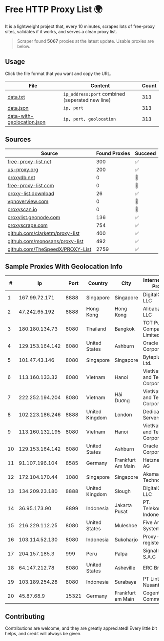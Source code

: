 
# Free HTTP Proxy List 🌍

It is a lightweight project that, every 10 minutes, scrapes lots of free-proxy sites, validates if it works, and serves a clean proxy list.


> Scraper found **5067** proxies at the latest update. Usable proxies are below.

## Usage

Click the file format that you want and copy the URL.


|File|Content|Count|
|----|-------|-----|
|[data.txt](https://raw.githubusercontent.com/themiralay/Proxy-List-World/master/data.txt)|`ip_address:port` combined (seperated new line)|313|
|[data.json](https://raw.githubusercontent.com/themiralay/Proxy-List-World/master/data.json)|`ip, port`|313|
|[data-with-geolocation.json](https://raw.githubusercontent.com/themiralay/Proxy-List-World/master/data-with-geolocation.json)|`ip, port, geolocation`|313|

## Sources

|Source|Found Proxies|Succeed|
|------|-------------|-------|
|[free-proxy-list.net](https://free-proxy-list.net)|300|✅|
|[us-proxy.org](https://www.us-proxy.org)|200|✅|
|[proxydb.net](http://proxydb.net)|0|🚫|
|[free-proxy-list.com](https://free-proxy-list.com/?page=&port=&type%5B%5D=http&type%5B%5D=https&up_time=0&search=Search)|0|🚫|
|[proxy-list.download](https://www.proxy-list.download/HTTP)|26|✅|
|[vpnoverview.com](https://vpnoverview.com/privacy/anonymous-browsing/free-proxy-servers)|0|🚫|
|[proxyscan.io](https://www.proxyscan.io)|0|🚫|
|[proxylist.geonode.com](https://proxylist.geonode.com/api/proxy-list?limit=300&page=1&sort_by=lastChecked&sort_type=desc&protocols=http,https)|136|✅|
|[proxyscrape.com](https://api.proxyscrape.com/v2/?request=displayproxies&protocol=http&timeout=10000&country=all&ssl=all&anonymity=all)|754|✅|
|[github.com/clarketm/proxy-list](https://raw.githubusercontent.com/clarketm/proxy-list/master/proxy-list-raw.txt)|400|✅|
|[github.com/monosans/proxy-list](https://raw.githubusercontent.com/monosans/proxy-list/main/proxies/http.txt)|492|✅|
|[github.com/TheSpeedX/PROXY-List](https://raw.githubusercontent.com/TheSpeedX/PROXY-List/master/http.txt)|2759|✅|


## Sample Proxies With Geolocation Info

|#|Ip|Port|Country|City|Internet Service Provider|
|-|--|----|-------|----|-------------------------|
|1|167.99.72.171|8888|Singapore|Singapore|DigitalOcean, LLC|
|2|47.242.65.192|8888|Hong Kong|Hong Kong|Alibaba.com LLC|
|3|180.180.134.73|8080|Thailand|Bangkok|TOT Public Company Limited|
|4|129.153.164.142|8080|United States|Ashburn|Oracle Corporation|
|5|101.47.43.146|8080|Singapore|Singapore|Byteplus Pte. Ltd.|
|6|113.160.133.32|8080|Vietnam|Hanoi|VietNam Post and Telecom Corporation|
|7|222.252.194.204|8080|Vietnam|Hải Dương|VietNam Post and Telecom Corporation|
|8|102.223.186.246|8888|United Kingdom|London|Dedicated Servers|
|9|113.160.132.195|8080|Vietnam|Hanoi|VietNam Post and Telecom Corporation|
|10|129.153.164.142|8080|United States|Ashburn|Oracle Corporation|
|11|91.107.196.104|8585|Germany|Frankfurt Am Main|Hetzner Online AG|
|12|172.104.170.44|1080|Singapore|Singapore|Akamai Technologies|
|13|134.209.23.180|8888|United Kingdom|Slough|DigitalOcean, LLC|
|14|36.95.173.90|8899|Indonesia|Jakarta Pusat|PT. Telekomunikasi Indonesia|
|15|216.229.112.25|8080|United States|Muleshoe|Five Area Systems, LLC|
|16|103.114.52.130|8080|Indonesia|Sukoharjo|Proxy-registered|
|17|204.157.185.3|999|Peru|Palpa|Signal Peru S.A.C|
|18|64.147.212.78|8080|United States|Asheville|ERC Broadband|
|19|103.189.254.28|8080|Indonesia|Surabaya|PT Lintas Daya Nusantara|
|20|45.87.68.9|15321|Germany|Frankfurt am Main|Cogent Communications|



## Contributing

Contributions are welcome, and they are greatly appreciated! Every
little bit helps, and credit will always be given.

